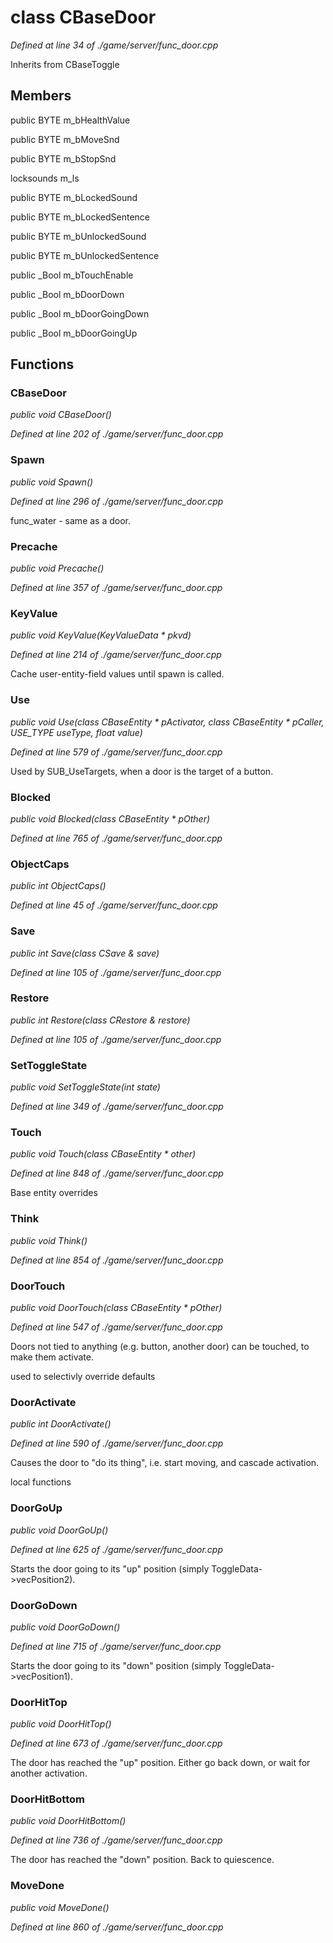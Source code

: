# class CBaseDoor

*Defined at line 34 of ./game/server/func_door.cpp*

Inherits from CBaseToggle



## Members

public BYTE m_bHealthValue

public BYTE m_bMoveSnd

public BYTE m_bStopSnd

locksounds m_ls

public BYTE m_bLockedSound

public BYTE m_bLockedSentence

public BYTE m_bUnlockedSound

public BYTE m_bUnlockedSentence

public _Bool m_bTouchEnable

public _Bool m_bDoorDown

public _Bool m_bDoorGoingDown

public _Bool m_bDoorGoingUp



## Functions

### CBaseDoor

*public void CBaseDoor()*

*Defined at line 202 of ./game/server/func_door.cpp*

### Spawn

*public void Spawn()*

*Defined at line 296 of ./game/server/func_door.cpp*

 func_water - same as a door. 

### Precache

*public void Precache()*

*Defined at line 357 of ./game/server/func_door.cpp*

### KeyValue

*public void KeyValue(KeyValueData * pkvd)*

*Defined at line 214 of ./game/server/func_door.cpp*

 Cache user-entity-field values until spawn is called.

### Use

*public void Use(class CBaseEntity * pActivator, class CBaseEntity * pCaller, USE_TYPE useType, float value)*

*Defined at line 579 of ./game/server/func_door.cpp*

 Used by SUB_UseTargets, when a door is the target of a button.

### Blocked

*public void Blocked(class CBaseEntity * pOther)*

*Defined at line 765 of ./game/server/func_door.cpp*

### ObjectCaps

*public int ObjectCaps()*

*Defined at line 45 of ./game/server/func_door.cpp*

### Save

*public int Save(class CSave & save)*

*Defined at line 105 of ./game/server/func_door.cpp*

### Restore

*public int Restore(class CRestore & restore)*

*Defined at line 105 of ./game/server/func_door.cpp*

### SetToggleState

*public void SetToggleState(int state)*

*Defined at line 349 of ./game/server/func_door.cpp*

### Touch

*public void Touch(class CBaseEntity * other)*

*Defined at line 848 of ./game/server/func_door.cpp*

 Base entity overrides 

### Think

*public void Think()*

*Defined at line 854 of ./game/server/func_door.cpp*

### DoorTouch

*public void DoorTouch(class CBaseEntity * pOther)*

*Defined at line 547 of ./game/server/func_door.cpp*

 Doors not tied to anything (e.g. button, another door) can be touched, to make them activate.

 used to selectivly override defaults

### DoorActivate

*public int DoorActivate()*

*Defined at line 590 of ./game/server/func_door.cpp*

 Causes the door to "do its thing", i.e. start moving, and cascade activation.

 local functions

### DoorGoUp

*public void DoorGoUp()*

*Defined at line 625 of ./game/server/func_door.cpp*

 Starts the door going to its "up" position (simply ToggleData->vecPosition2).

### DoorGoDown

*public void DoorGoDown()*

*Defined at line 715 of ./game/server/func_door.cpp*

 Starts the door going to its "down" position (simply ToggleData->vecPosition1).

### DoorHitTop

*public void DoorHitTop()*

*Defined at line 673 of ./game/server/func_door.cpp*

 The door has reached the "up" position.  Either go back down, or wait for another activation.

### DoorHitBottom

*public void DoorHitBottom()*

*Defined at line 736 of ./game/server/func_door.cpp*

 The door has reached the "down" position.  Back to quiescence.

### MoveDone

*public void MoveDone()*

*Defined at line 860 of ./game/server/func_door.cpp*



